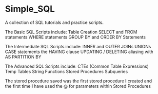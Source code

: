 # Simple_SQL
A collection of SQL tutorials and practice scripts.

The Basic SQL Scripts include:
  Table Creation
  SELECT and FROM statements
  WHERE statements
  GROUP BY and ORDER BY Statements
  
 The Intermediate SQL Scripts include:
   INNER and OUTER JOINs
   UNIONs
   CASE statements
   the HAVING clause
   UPDATING / DELETING
   aliasing with AS
   PARTITION BY
   
 The Advanced SQL Scripts include:
   CTEs (Common Table Expressions)
   Temp Tables
   String Functions
   Stored Procedures
   Subqueries
   
   
 The stored procedure saved was the first stored procedure I created and the first time I have used the @ for parameters within Stored Procedures
